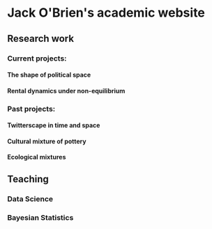 # Jack O'Brien's academic website


## Research work

### Current projects: 

#### The shape of political space

#### Rental dynamics under non-equilibrium 

#### 

### Past projects:

#### Twitterscape in time and space

#### Cultural mixture of pottery

#### Ecological mixtures

## Teaching 

### Data Science

### Bayesian Statistics



